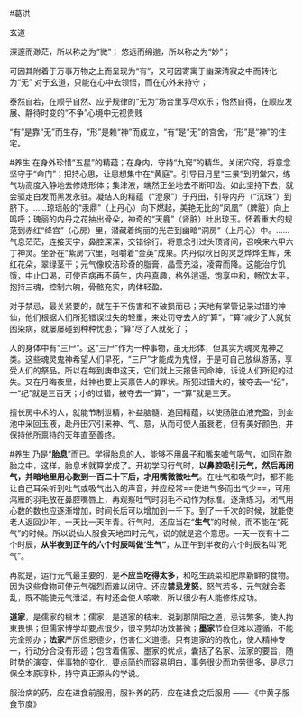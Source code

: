 #葛洪





玄道

深邃而渺茫，所以称之为“微”；
悠远而绵邈，所以称之为“妙”；

可因其附着于万事万物之上而呈现为“有”，又可因寄寓于幽深清寂之中而转化为“无”
对于玄道，只能在心中去领悟，而在心外来持守；

泰然自若，在顺乎自然、应乎规律的“无为”场合里享尽欢乐；怡然自得，在顺应发展、静待时变的“不争”心境中无视贵贱

“有”是靠“无”而生存，“形”是赖“神”而成立，“有”是“无”的宫舍，“形”是“神”的住宅。

#养生 
在身外珍惜“五星”的精蕴；在身内，守持“九窍”的精华。关闭穴窍，将意念坚守于“命门”；把持心思，让思想集中在“黄庭”。引导日月星“三景”到明堂穴，练气功高度入静地去修炼形体；集津液，端然正坐地去不断叩齿。如此坚持下去，就会驱走白发而黑发永驻。凝结人的精蕴（“澄泉”）于丹田，引导内丹（“沉珠”）到脐下。……琼瑶般的“汞鼎”（上丹心）向下燃起，美艳无比的“凤凰”（脾脏）向上鸣呼；瑰丽的内丹之花抽出骨朵，神奇的“天鹿”（肾脏）吐出琼玉。怀着重大的规范到赤红“绛宫”（心房）里，潜藏着绚丽的光芒到幽暗“洞房”（上丹心）中。……气息茫茫，连接天宇，鼻腔深深，交错徐行。将意念引过头顶肾间，召唤来六甲六丁神灵。坐卧在“紫房”穴里，咀嚼着“金英”成果。内丹似秋日的灵芝烨烨生辉，朱红花朵，翠绿茎干；元气像皎洁珍奇的脂膏，晶莹充溢，凌霄而降。这能治疗饥饿，中止口渴，可使百病再不萌生，内丹真趣，格外逍遥，饱享中和，畅饮太平，抱持三魂，控制六魄，骨骼充实，肉体轻盈。



对于禁忌，最关紧要的，就在于不伤害和不破损而已；天地有掌管记录过错的神仙，他们根据人们所犯错误过失的轻重，来处罚夺去人的“算”，“算”减少了人就贫困染病，就屡屡碰到种种忧患；“算”尽了人就死了；

人的身体中有“三尸”。这“三尸”作为一种事物，虽无形体，但其实为魂灵鬼神之类。这些魂灵鬼神希望人们早死，“三尸”才能成为鬼怪，于是可自己放纵游荡，享受人们的祭品。所以在每到庚申这天，它们就上天报告司命神，诉说人们所犯的过失。又在月晦夜里，灶神也要上天禀告人的罪状。所犯过错大的，被夺去一“纪”，一“纪”就是三百天；小的过错，被夺去一“算”，一“算”就是三天。

擅长房中术的人，就能节制泄精，补益脑髓，追回精蕴，以使肠脏血液充盈，到金池中采回玉液，赴丹田穴引来神、气、意，从而可使人虽衰老，但有美好颜色，并保持他所禀持的天年直至善终。

#养生 
乃是“**胎息**”而已。学得胎息的人，能够不用鼻子和嘴来嘘气吸气，如同在胞胎之中，这样，胎息术就算学成了。开初学习行气时，**以鼻腔吸引元气，然后再闭气，并暗地里用心数到一百二十下后，才用嘴微微吐气**。在吐气和吸气时，都不能让自己耳朵听到吐气或吸气出入的声音，并应经常==使进气多而出气少==，可用鸿雁的羽毛放在鼻腔嘴唇上，再观察吐气时羽毛不动作为标准。逐渐练习，闭气用心数的数也应逐渐增加，时间长后可以增加到一千下。到了一千次的时候，就能使老人返回少年，一天比一天年青。行气时，还应当在“**生气**”的时候，而不能在“死气”的时候。所以说仙人服食天地四时元气，说的就是这个意思。一天一夜有十二个时辰，**从半夜到正午的六个时辰叫做‘生气”**，从正午到半夜的六个时辰名叫‘死气”。

再就是，运行元气最主要的，是**不应当吃得太多**，和吃生蔬菜和肥厚新鲜的食物。因为这些食物可使元气强烈而难以闭守。还应**禁忌发怒**，怒气若多，元气就会紊乱，既不能使元气泄溢，有时还会使人咳嗽，所以很少有人能修炼成功。


**道家**，是儒家的根本；儒家，是道家的枝末。说到那阴阳之道，忌讳繁多，使人拘束畏惧；但儒家博学却要点很少，很辛劳却功效甚微；**墨家**节俭但难以遵循，不能完全照办；**法家**严厉但恩德少，伤害仁义道德。只有道家的的教化，使人精神专一，行动分合没有形迹；包含着儒家、墨家的优点，囊括了名家、法家的要旨，随时势的演变，伴事物的变化，要点简约而容易明白，事务很少而功劳很多，是尽力保全本原淳朴，持守真正源头的学说。


服治病的药，应在进食前服用，服补养的药，应在进食之后服用 —— 《中黄子服食节度》
